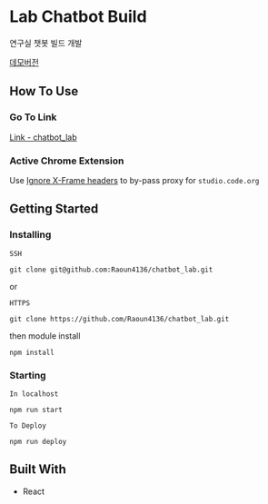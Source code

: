# Lab Chatbot Build

연구실 챗봇 빌드 개발

[데모버전](https://raoun4136.github.io/chatbot_lab/)

## How To Use

### Go To Link

[Link - chatbot_lab](https://raoun4136.github.io/chatbot_lab/)

### Active Chrome Extension

Use [Ignore X-Frame headers](https://chrome.google.com/webstore/detail/ignore-x-frame-headers/gleekbfjekiniecknbkamfmkohkpodhe) to by-pass proxy for `studio.code.org`

## Getting Started

### Installing

`SSH`

```
git clone git@github.com:Raoun4136/chatbot_lab.git
```

or

`HTTPS`

```
git clone https://github.com/Raoun4136/chatbot_lab.git
```

then module install

```
npm install
```

### Starting

`In localhost`

```
npm run start
```

`To Deploy`

```
npm run deploy
```

## Built With

- React
